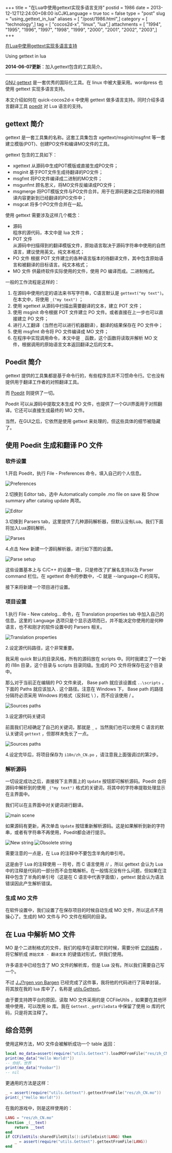 +++
title = "在Lua中使用gettext实现多语言支持"
postid = 1986
date = 2013-12-12T12:24:00+08:00
isCJKLanguage = true
toc = false
type = "post"
slug = "using_gettext_in_lua"
aliases = [ "/post/1986.html",]
category = [ "technology",]
tag = [ "cocos2d-x", "linux", "lua",]
attachments = [ "1994", "1995", "1996", "1997", "1998", "1999", "2000", "2001", "2002", "2003",]
+++


[在Lua中使用gettext实现多语言支持]( https://blog.zengrong.net/post/1986.html)

Using gettext in lua

**2014-06-07更新**：加入gettext包含的工具简介。
<hr>

[GNU gettext][2] 是一套优秀的国际化工具。在 linux 中被大量采用。wordpress 也使用 gettext 实现多语言支持。

本文介绍如何在 quick-cocos2d-x 中使用 gettext 做多语言支持。同时介绍多语言翻译工具 [poedit][1] 对 Lua 语言的支持。<!--more-->

## gettext 简介

gettext 是一套工具集的名称。这套工具集包含 xgettext/msginit/msgfmt 等一套建立模版(POT)、创建PO文件和编译MO文件的工具。

gettext 包含的工具如下：

* xgettext 从源码中生成POT模版或直接生成PO文件；
* msginit 基于POT文件生成待翻译的PO文件；
* msgfmt 将PO文件编译成二进制的MO文件；
* msgunfmt 顾名思义，将MO文件反编译成PO文件；
* msgmerge 将POT模版文件与PO文件合并。用于在源码更新之后将新的待翻译内容更新到已经翻译的PO文件中；
* msgcat 将多个PO文件合并在一起。

使用 gettext 需要涉及这样几个概念：

* 源码  
程序的源代码，本文中是 lua 文件；
* POT 文件  
从源码中扫描得到的翻译模版文件，原始语言取决于源码字符串中使用的自然语言，建议使用英文。纯文本格式；
* PO 文件
根据 POT 文件建立的各种语言版本的待翻译文件，其中包含原始语言和被翻译的目标语言。纯文本格式；
* MO 文件
供最终软件实际使用的文件，使用 PO 编译而成。二进制格式。

一般的工作流程是这样的：

1. 在源码中使用约定的语法来书写字符串，C语言默认是 `gettext("my text")`。在本文中，将使用 `_("my text")` ；
1. 使用 xgettext 从源码中扫描出需要翻译的文本，建立 POT 文件；
1. 使用 msginit 命令根据 POT 文件建立 PO 文件。或者直接在上一步也可以直接建立 PO 文件；
1. 进行人工翻译（当然也可以进行机器翻译），翻译的结果保存在 PO 文件中；
1. 使用 msgfmt 命令将 PO 文件编译成 MO 文件；
1. 在程序中实现调用命令，本文中是 `_` 函数，这个函数将读取并解析 MO 文件，根据调用的原始语言文本返回翻译之后的文本。

## Poedit 简介

gettext 提供的工具集都是基于命令行的，有些程序员并不习惯命令行。它也没有提供用于翻译工作者的对照翻译工具。

而 [Poedit][1] 则提供了一切。

Poedit 可以从源码中提取文本生成 PO 文件，也提供了一个GUI界面用于对照翻译。它还可以直接生成最终的 MO 文件。

当然，在GUI之后，它依然是使用 gettext 来处理的，但这些具体的细节被隐藏了。

## 使用 Poedit 生成和翻译 PO 文件

### 软件设置

1.开启 Poedit，执行 File - Preferences 命令，填入自己的个人信息。

![Preferences][14]

2.切换到 Editor tab，选中 Automatically compile .mo file on save 和 Show summary after catalog update 两项。

![Editor][15]

3.切换到 Parsers tab，这里提供了几种源码解析器，但默认没有Lua。我们下面将加入Lua源码解析。

![Parses][16]

4.点击 New 新建一个源码解析器，进行如下图的设置。

![Parse setup][17]

这些设置基本上与 C/C++ 的设置一致，只是修改了扩展名支持以及 Parser command 栏位。在 xgettext 命令的参数中，-C 就是 --language=C 的简写。

接下来将新建一个项目进行设置。

### 项目设置

1.执行 File - New catelog... 命令，在 Translation properties tab 中加入自己的信息。这里的 Language 选项只是个显示选项而已，并不能决定你使用的是何种语言，也不和刚才的软件设置中的 Parsers 相关。

![Translation properties][11]

2.设定源代码路径，这个非常重要。

我采用 quick 默认的目录风格，所有的源码放在 scripts 中。同时我建立了一个新的 i18n 目录，这个目录与 scripts 目录同级。生成的 PO 文件将保存在这个目录中。

那么对于当前正在编辑的 PO 文件来说， Base path 就应该设置成 `..\scripts` ， 下面的 Paths 就应该加入 . 这个路径。注意在 Windows 下， Base path 的路径分隔符必须采用 Windows 的格式（反斜杠 \ ），而不应该使用 / 。

![Sources paths][12]

3.设定源代码关键词

前面我们已经确定了自己的关键词，那就是 `_` 。当然我们也可以使用 C 语言的默认关键词 `gettext` ，但那样未免长了一点。

![Sources paths][13]

4.设定完毕后，将项目保存为 `i18n/zh_CN.po` ，请注意我上面强调过的第2步。

### 解析源码

一切设定成功之后，直接按下主界面上的 `Update` 按钮即可解析源码。Poedit 会将源码中解析到的使用 `_("my text")` 格式的关键词，将其中的字符串提取处理显示在主界面中。

我们可以在主界面中对关键词进行翻译。

![main scene][18]

如果源码有更新，再次单击 `Update` 按钮重新解析源码。这是如果解析到新的字符串，或者有字符串不再使用，Poedit都会进行提示。

![New string][19] 
![Obsolete string][20]

需要注意的一点是，在 Lua 的注释中不要包含半角的单引号。

这是由于 Lua 的注释使用 -- 符号，而 C 语言使用 // ，所以 gettext 会认为 Lua 中的注释是代码的一部分而不会忽略解析。在一般情况没有什么问题，但如果在注释中包含了半角的单引号（这是在 C 语言中代表字面值），gettext 就会认为语法错误因此产生解析错误。

### 生成 MO 文件

在软件设置中，我们设置了在保存项目的时候自动生成 MO 文件，所以这点不用操心了。生成的 MO 文件与 PO 文件在相同的目录。

## 在 Lua 中解析 MO 文件

MO 是个二进制格式的文件，我们的程序在读取它的时候，需要分析 [它的结构][4] ，将它解析成 `原始文本 - 翻译文本` 的键值对形式，供我们使用。

许多语言中已经包含了 MO 文件的解析库，但是 Lua 没有。所以我们需要自己写一个。

不过 [J.J?rgen von Bargen][5] 已经完成了这件事，我将他的代码进行了简单封装，将其放在我的 lua 库中了，名称是 [utils.Gettext][6]。

由于要支持跨平台的原因，读取 MO 文件采用的是 CCFileUtils ，如果要在其他环境中使用，可以改用 io 库。我在 `Gettext._getFileData` 中保留了使用 io 库的代码，只是将其注释了。

## 综合范例

使用这种方法，MO 文件会被解析成功一个 table 返回：

``` lua
local mo_data=assert(require("utils.Gettext").loadMOFromFile("res/zh_CN.mo"))
print(mo_data["Hello World!"])
-- 你好，世界
print(mo_data["Foobar"])
-- nil
```

更通用的方法是这样：

``` lua
_ = assert(require("utils.Gettext").gettextFromFile("res/zh_CN.mo"))
print(_("Hello World!"))
```

在我的游戏中，则是这样使用的：

```lua
LANG = "res/zh_CN.mo"
function _(__text)
    return __text
end
if CCFileUtils:sharedFileUtils():isFileExist(LANG) then
    _ = assert(require("utils.Gettext").gettextFromFile(LANG))
end
```

[1]: http://www.poedit.net
[2]: http://www.gnu.org/software/gettext/
[3]: http://www.gnu.org/software/gettext/manual/html_node/xgettext-Invocation.html#xgettext-Invocation
[4]: http://www.gnu.org/savannah-checkouts/gnu/gettext/manual/html_node/MO-Files.html
[5]: http://lua-users.org/lists/lua-l/2010-04/msg00005.html
[6]: https://github.com/zrong/lua#Gettext
[11]: /uploads/2013/12/poedit1.png
[12]: /uploads/2013/12/poedit2.png
[13]: /uploads/2013/12/poedit3.png
[14]: /uploads/2013/12/poedit4.png
[15]: /uploads/2013/12/poedit5.png
[16]: /uploads/2013/12/poedit6.png
[17]: /uploads/2013/12/poedit7.png
[18]: /uploads/2013/12/poedit8.png
[19]: /uploads/2013/12/poedit9.png
[20]: /uploads/2013/12/poedit10.png
